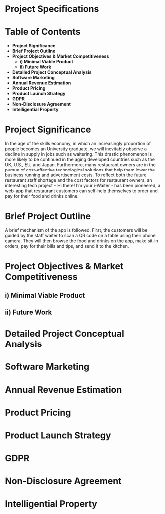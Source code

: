 # Project Specifications

# Table of Contents
- **Project Significance**
- **Brief Project Outline**
- **Project Objectives & Market Competitiveness**
  - **i) Minimal Viable Product**
  - **ii) Future Work**
- **Detailed Project Conceptual Analysis**
- **Software Marketing**
- **Annual Revenue Estimation**
- **Product Pricing**
- **Product Launch Strategy**
- **GDPR**
- **Non-Disclosure Agreement**
- **Intelligential Property**


# Project Significance

In the age of the skills economy, in which an increasingly proportion of people becomes an University graduate, we will inevitably observe a decline in supply in jobs such as waitering. This drastic phenomenon is more likely to be continued in the aging developed countries such as the UK, U.S., EU, and Japan. 
Furthermore, many restaurant owners are in the pursue of cost-effective technological solutions that help them lower the business running and advertisement costs. 
To reflect both the future restaurant staff shortage and the cost factors for restaurant owners, an interesting tech project – Hi there! I’m your i-Waiter - has been pioneered, a web-app that restaurant customers can self-help themselves to order and pay for their food and drinks online. 


# Brief Project Outline

A brief mechanism of the app is followed. First, the customers will be guided by the staff waiter to scan a QR code on a table using their phone camera. They will then browse the food and drinks on the app, make sit-in orders, pay for their bills and tips, and send it to the kitchen.

# Project Objectives & Market Competitiveness



## i) Minimal Viable Product
## ii) Future Work
# Detailed Project Conceptual Analysis
# Software Marketing
# Annual Revenue Estimation
# Product Pricing
# Product Launch Strategy
# GDPR
# Non-Disclosure Agreement
# Intelligential Property
